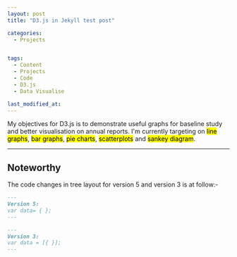 ```yaml
---
layout: post
title: "D3.js in Jekyll test post"

categories:
  - Projects


tags:
  - Content
  - Projects
  - Code
  - D3.js
  - Data Visualise

last_modified_at:
---
```


My objectives for D3.js is to demonstrate useful graphs for baseline study and better visualisation on annual reports. I'm currently targeting on <mark>line graphs</mark>, <mark>bar graphs</mark>, <mark>pie charts</mark>, <mark>scatterplots</mark> and <mark>sankey diagram</mark>. 

---

## Noteworthy
The code changes in tree layout for version 5 and version 3 is at follow:- 

```md
---
Version 5:
var data= { };
---
```

```md
---
Version 3: 
var data = [{ }];
---
```
